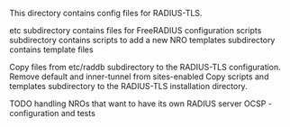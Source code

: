 This directory contains config files for RADIUS-TLS.

etc subdirectory contains files for FreeRADIUS configuration
scripts subdirectory contains scripts to add a new NRO
templates subdirectory contains template files

Copy files from etc/raddb subdirectory to the RADIUS-TLS configuration.
Remove default and inner-tunnel from sites-enabled
Copy scripts and templates subdirectory to the RADIUS-TLS installation directory.

TODO
handling NROs that want to have its own RADIUS server
OCSP - configuration and tests

